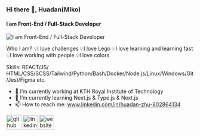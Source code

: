 ### Hi there 👋, Huadan(Miko)
#### I am Front-End / Full-Stack Developer
![I am Front-End / Full-Stack Developer](https://res.cloudinary.com/dcq0yji7w/image/upload/c_pad,w_250,h_250,ar_1:1/v1706112725/_8249cf34-b99d-4961-96d9-78bea615f4bf_dhj8ye.jpg)

Who I am? 
💡I love challenges
💡I love Lego
💡I love learning and learning fast
💡I love working with people
💡I love colors

Skills: REACT/JS/ HTML/CSS/SCSS/Tailwind/Python/Bash/Docker/Node.js/Linux/Windows/Git/Jest/Figma etc.

- 🔭 I’m currently working at KTH Royal Institute of Technology 
- 🌱 I’m currently learning Next.js & Type.js & Next.js 
- 📫 How to reach me: www.linkedin.com/in/huadan-zhu-802864134 


[<img src='https://cdn.jsdelivr.net/npm/simple-icons@3.0.1/icons/github.svg' alt='github' height='40'>](https://github.com/MikoZhu)  [<img src='https://cdn.jsdelivr.net/npm/simple-icons@3.0.1/icons/linkedin.svg' alt='linkedin' height='40'>](https://www.linkedin.com/in/huadan-zhu-802864134/) [<img src='https://cdn.jsdelivr.net/npm/simple-icons@3.0.1/icons/icloud.svg' alt='website' height='40'>](https://zhuhuadan.com)  






